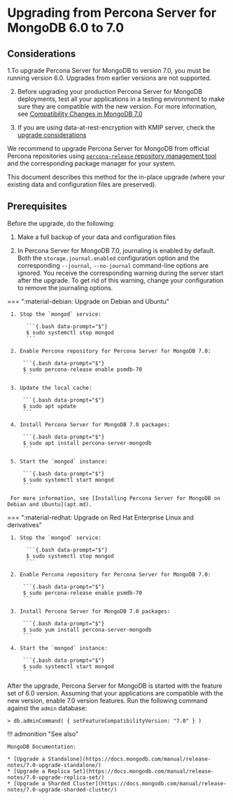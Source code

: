 # Upgrading from Percona Server for MongoDB 6.0 to 7.0

## Considerations

1.To upgrade Percona Server for MongoDB to version 7.0, you must be running version
6.0. Upgrades from earlier versions are not supported.

2. Before upgrading your production Percona Server for MongoDB deployments, test all your applications
in a testing environment to make sure they are compatible with the new version.
For more information, see [Compatibility Changes in MongoDB 7.0](https://www.mongodb.com/docs/v7.0/release-notes/7.0-compatibility/)

3. If you are using data-at-rest-encryption with KMIP server, check the [upgrade considerations](../kmip.md#upgrade-considerations)

We recommend to upgrade Percona Server for MongoDB from official Percona repositories using [`percona-release` repository management tool](https://docs.percona.com/percona-software-repositories/index.html) and
the corresponding package manager for your system. 

This document describes this method for the in-place upgrade (where your existing
data and configuration files are preserved).

## Prerequisites

Before the upgrade, do the following:

1. Make a full backup of your data and configuration files

2. In Percona Server for MongoDB 7.0, journaling is enabled by default. Both the `storage.journal.enabled` configuration option and the corresponding `--journal`, `--no-journal` command-line options are ignored. You receive the corresponding warning during the server start after the upgrade. To get rid of this warning, change your configuration to remove the journaling options. 

=== ":material-debian: Upgrade on Debian and Ubuntu"

     1. Stop the `mongod` service:

          ```{.bash data-prompt="$"}
          $ sudo systemctl stop mongod
          ```

     2. Enable Percona repository for Percona Server for MongoDB 7.0:

         ```{.bash data-prompt="$"}
         $ sudo percona-release enable psmdb-70
         ```

     3. Update the local cache:

         ```{.bash data-prompt="$"}
         $ sudo apt update
         ```

     4. Install Percona Server for MongoDB 7.0 packages:

         ```{.bash data-prompt="$"}
         $ sudo apt install percona-server-mongodb
         ```

     5. Start the `mongod` instance:

         ```{.bash data-prompt="$"}
         $ sudo systemctl start mongod
         ```

     For more information, see [Installing Percona Server for MongoDB on Debian and Ubuntu](apt.md).

=== ":material-redhat: Upgrade on Red Hat Enterprise Linux and derivatives"

     1. Stop the `mongod` service:

          ```{.bash data-prompt="$"}
          $ sudo systemctl stop mongod
          ```

     2. Enable Percona repository for Percona Server for MongoDB 7.0:

         ```{.bash data-prompt="$"}
         $ sudo percona-release enable psmdb-70
         ``` 

     3. Install Percona Server for MongoDB 7.0 packages:

         ```{.bash data-prompt="$"}
         $ sudo yum install percona-server-mongodb
         ```

     4. Start the `mongod` instance:

         ```{.bash data-prompt="$"}
         $ sudo systemctl start mongod
         ```

After the upgrade, Percona Server for MongoDB is started with the feature set of 6.0 version. Assuming that your applications are compatible with the new version, enable 7.0 version features. Run the following command against the `admin` database:

```{.javascript data-prompt=">"}
> db.adminCommand( { setFeatureCompatibilityVersion: "7.0" } )
```

!!! admonition "See also"

    MongoDB Documentation:

    * [Upgrade a Standalone](https://docs.mongodb.com/manual/release-notes/7.0-upgrade-standalone/)
    * [Upgrade a Replica Set](https://docs.mongodb.com/manual/release-notes/7.0-upgrade-replica-set/)
    * [Upgrade a Sharded Cluster](https://docs.mongodb.com/manual/release-notes/7.0-upgrade-sharded-cluster/)
